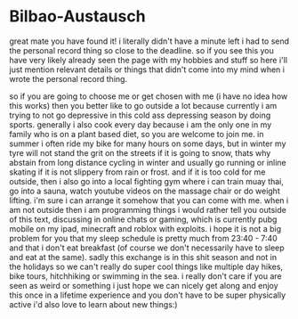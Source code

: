 # Bilbao-Austausch

great mate you have found it! i literally didn't have a minute left i had to send the personal record thing so close to the deadline. so if you see this you have very likely already seen the page with my hobbies and stuff so here i'll just mention relevant details or things that didn't come into my mind when i wrote the personal record thing. 

so if you are going to choose me or get chosen with me (i have no idea how this works) then you better like to go outside a lot because currently i am trying to not go depressive in this cold ass depressing season by doing sports. generally i also cook every day because i am the only one in my family who is on a plant based diet, so you are welcome to join me. in summer i often ride my bike for many hours on some days, but in winter my tyre will not stand the grit on the streets if it is going to snow, thats why abstain from long distance cycling in winter and usually go running or inline skating if it is not slippery from rain or frost. and if it is too cold for me outside, then i also go into a local fighting gym where i can train muay thai, go into a sauna, watch youtube videos on the massage chair or do weight lifting. i'm sure i can arrange it somehow that you can come with me. when i am not outside then i am programming things i would rather tell you outside of this text, discussing in online chats or gaming, which is currently pubg mobile on my ipad, minecraft and roblox with exploits. i hope it is not a big problem for you that my sleep schedule is pretty much from 23:40 - 7:40 and that i don't eat breakfast (of course we don't necessarily have to sleep and eat at the same). sadly this exchange is in this shit season and not in the holidays so we can't really do super cool things like multiple day hikes, bike tours, hitchhiking or swimming in the sea. i really don't care if you are seen as weird or something i just hope we can nicely get along and enjoy this once in a lifetime experience and you don't have to be super physically active i'd also love to learn about new things:)
